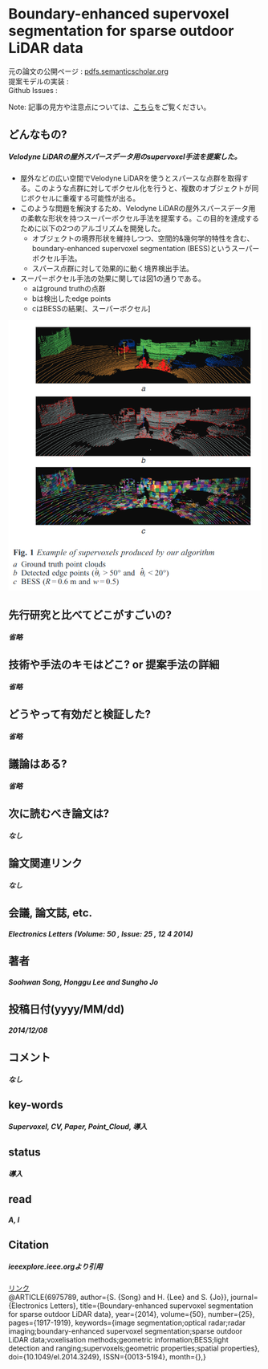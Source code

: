 # Boundary-enhanced supervoxel segmentation for sparse outdoor LiDAR data

元の論文の公開ページ : [pdfs.semanticscholar.org](https://pdfs.semanticscholar.org/2732/6ae43ec7a6a31ecd257171b8a338053946cd.pdf)  
提案モデルの実装 : []()  
Github Issues : []()  

Note: 記事の見方や注意点については、[こちら](/)をご覧ください。

## どんなもの?
##### Velodyne LiDARの屋外スパースデータ用のsupervoxel手法を提案した。
- 屋外などの広い空間でVelodyne LiDARを使うとスパースな点群を取得する。このような点群に対してボクセル化を行うと、複数のオブジェクトが同じボクセルに重複する可能性が出る。
- このような問題を解決するため、Velodyne LiDARの屋外スパースデータ用の柔軟な形状を持つスーパーボクセル手法を提案する。この目的を達成するために以下の2つのアルゴリズムを開発した。
    - オブジェクトの境界形状を維持しつつ、空間的&幾何学的特性を含む、boundary-enhanced supervoxel segmentation (BESS)というスーパーボクセル手法。
    - スパース点群に対して効果的に動く境界検出手法。
- スーパーボクセル手法の効果に関しては図1の通りである。
  - aはground truthの点群
  - bは検出したedge points
  - cはBESSの結果[、スーパーボクセル]

![fig1](img/BSSfSOLD/fig1.png)

## 先行研究と比べてどこがすごいの?
##### 省略

## 技術や手法のキモはどこ? or 提案手法の詳細
##### 省略

## どうやって有効だと検証した?
##### 省略

## 議論はある?
##### 省略

## 次に読むべき論文は?
##### なし

## 論文関連リンク
##### なし

## 会議, 論文誌, etc.
##### Electronics Letters (Volume: 50 , Issue: 25 , 12 4 2014)

## 著者
##### Soohwan Song, Honggu Lee and Sungho Jo

## 投稿日付(yyyy/MM/dd)
##### 2014/12/08

## コメント
##### なし

## key-words
##### Supervoxel, CV, Paper, Point_Cloud, 導入

## status
##### 導入

## read
##### A, I

## Citation
##### ieeexplore.ieee.orgより引用
[リンク](https://ieeexplore.ieee.org/document/6975789)  
@ARTICLE{6975789,
author={S. {Song} and H. {Lee} and S. {Jo}},
journal={Electronics Letters},
title={Boundary-enhanced supervoxel segmentation for sparse outdoor LiDAR data},
year={2014},
volume={50},
number={25},
pages={1917-1919},
keywords={image segmentation;optical radar;radar imaging;boundary-enhanced supervoxel segmentation;sparse outdoor LiDAR data;voxelisation methods;geometric information;BESS;light detection and ranging;supervoxels;geometric properties;spatial properties},
doi={10.1049/el.2014.3249},
ISSN={0013-5194},
month={},}